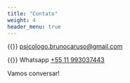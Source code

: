 ```yaml
---
title: "Contato"
weight: 4
header_menu: true
---
```


{{<icon class="fa fa-envelope">}}&nbsp;[psicologo.brunocaruso@gmail.com](mailto:psicologo.brunocaruso@gmail.com)

{{<icon class="fa fa-phone">}}&nbsp;Whatsapp [+55 11 993037443](tel:+5511993037443)

Vamos conversar!
